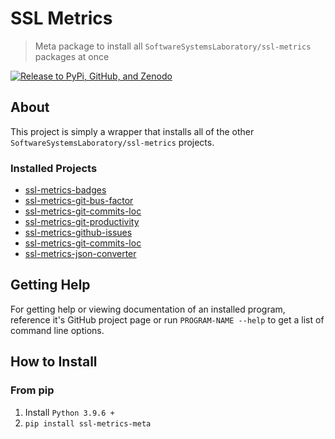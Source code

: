 # SSL Metrics

> Meta package to install all `SoftwareSystemsLaboratory/ssl-metrics` packages at once

[![Release to PyPi, GitHub, and Zenodo](https://github.com/SoftwareSystemsLaboratory/ssl-metrics/actions/workflows/release.yml/badge.svg)](https://github.com/SoftwareSystemsLaboratory/ssl-metrics/actions/workflows/release.yml)

## About

This project is simply a wrapper that installs all of the other `SoftwareSystemsLaboratory/ssl-metrics` projects.

### Installed Projects

- [ssl-metrics-badges](https://github.com/SoftwareSystemsLaboratory/ssl-metrics-badges)
- [ssl-metrics-git-bus-factor](https://github.com/SoftwareSystemsLaboratory/ssl-metrics-git-bus-factor)
- [ssl-metrics-git-commits-loc](https://github.com/SoftwareSystemsLaboratory/ssl-metrics-git-commits-loc)
- [ssl-metrics-git-productivity](https://github.com/SoftwareSystemsLaboratory/ssl-metrics-git-productivity)
- [ssl-metrics-github-issues](https://github.com/SoftwareSystemsLaboratory/ssl-metrics-github-issues)
- [ssl-metrics-git-commits-loc](https://github.com/SoftwareSystemsLaboratory/ssl-metrics-git-commits-loc)
- [ssl-metrics-json-converter](https://github.com/SoftwareSystemsLaboratory/ssl-metrics-json-converter)

## Getting Help

For getting help or viewing documentation of an installed program, reference it's GitHub project page
or run `PROGRAM-NAME --help` to get a list of command line options.

## How to Install

### From pip

1. Install `Python 3.9.6 +`
2. `pip install ssl-metrics-meta`
